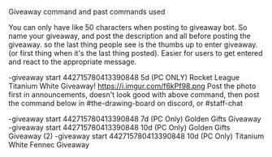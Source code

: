 Giveaway command and past commands used

You can only have like 50 characters when posting to giveaway bot. So name your giveaway, and post the description and all before posting the giveaway. so the last thing people see is the thumbs up to enter giveaway. (or first thing when it's the last thing posted). Easier for users to get entered and react to the appropriate message. 

-giveaway start 442715780413390848 5d (PC ONLY) Rocket League Titanium White Giveaway! https://i.imgur.com/f6kPf98.png
Post the photo first in announcements, doesn't look good with above command, then post the command below in #the-drawing-board on discord, or #staff-chat

-giveaway start 442715780413390848 7d (PC Only) Golden Gifts Giveaway
-giveaway start 442715780413390848 10d (PC Only) Golden Gifts Giveaway (2)
-giveaway start 442715780413390848 10d (PC Only) Titanium White Fennec Giveaway

